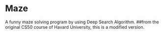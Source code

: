 # Maze
A funny maze solving program by using Deep Search Algorithm. 
##from the original CS50 course of Havard University, this is a modified version.